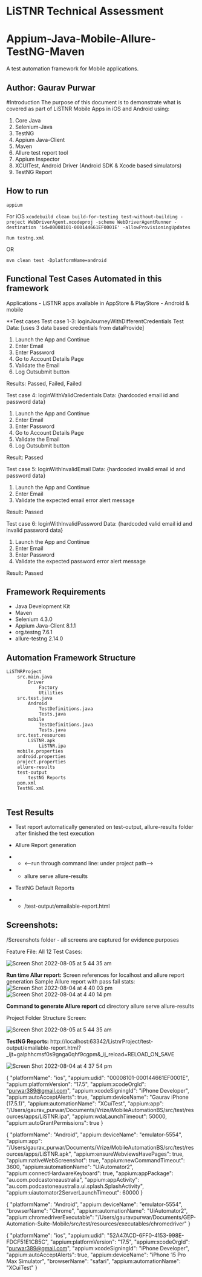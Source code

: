 # LiSTNR Technical Assessment

# Appium-Java-Mobile-Allure-TestNG-Maven
A test automation framework for Mobile applications.

## Author: Gaurav Purwar


#Introduction
The purpose of this document is to demonstrate what is covered as part of LiSTNR Mobile Apps in iOS and Android using:
1. Core Java
2. Selenium-Java
3. TestNG
4. Appium Java-Client
5. Maven
6. Allure test report tool
7. Appium Inspector
8. XCUITest, Android Driver (Android SDK & Xcode based simulators)
9. TestNG Report


## How to run

`appium`

For iOS
`xcodebuild clean build-for-testing test-without-building -project WebDriverAgent.xcodeproj -scheme WebDriverAgentRunner -destination 'id=00008101-000144661EF0001E' -allowProvisioningUpdates`

`Run testng.xml`

OR

`mvn clean test -DplatformName=android`

## Functional Test Cases Automated in this framework

Applications  - LiSTNR apps available in AppStore & PlayStore - Android & mobile

**Test cases
Test case 1-3: loginJourneyWithDifferentCredentials 
Test Data: [uses 3 data based credentials from dataProvide]
1.	Launch the App and Continue
2.	Enter Email 
3.  Enter Password
4.  Go to Account Details Page
5.  Validate the Email 
6.  Log Outsubmit button

Results: Passed, Failed, Failed

Test case 4: loginWithValidCredentials 
Data: {hardcoded email id and password data}
1.	Launch the App and Continue
2.	Enter Email 
3.  Enter Password
4.  Go to Account Details Page
5.  Validate the Email 
6.  Log Outsubmit button

Result: Passed

Test case 5: loginWithInvalidEmail
Data: {hardcoded invalid email id and password data}
1.	Launch the App and Continue
2.	Enter Email 
3.  Validate the expected email error alert message

Result: Passed

Test case 6: loginWithInvalidPassword
Data: {hardcoded valid email id and invalid password data}
1.	Launch the App and Continue
2.	Enter Email 
3.  Enter Password
4.  Validate the expected password error alert message

Result: Passed


## Framework Requirements
* Java Development Kit
* Maven
* Selenium 4.3.0
* Appium Java-Client 8.1.1
* org.testng 7.6.1
* allure-testng 2.14.0






## Automation Framework Structure

```
LiSTNRProject
	src.main.java
		Driver
      		Factory
      		Utilities	
	src.test.java
		Android
			TestDefinitions.java
			Tests.java
		mobile
			TestDefinitions.java
			Tests.java
	src.test.resources
		LiSTNR.apk
    		LiSTNR.ipa
	mobile.properties
  	android.properties
  	project.properties
	allure-results
	test-output
		testNG Reports
	pom.xml
	TestNG.xml
		
```




## Test Results
* Test report automatically generated on test-output, allure-results folder after finished the test execution
* Allure Report generation
* * <--run through command line: under project path-->
* * allure serve allure-results 


* TestNG Default Reports
* * /test-output/emailable-report.html


## Screenshots:
/Screenshots folder - all screens are captured for evidence purposes

Feature File: All 12 Test Cases:

![Screen Shot 2022-08-05 at 5 44 35 am](https://user-images.githubusercontent.com/8833241/182939269-bb4b1a71-9d01-4f16-9be5-6a8e9afff566.png)


**Run time Allur report:**
Screen references for localhost and allure report generation
Sample Allure report with pass fail stats:
![Screen Shot 2022-08-04 at 4 40 03 pm](https://user-images.githubusercontent.com/8833241/182939718-a5ec8c66-e25a-47ad-883e-dc72d325ec43.png)
![Screen Shot 2022-08-04 at 4 40 14 pm](https://user-images.githubusercontent.com/8833241/182939734-4cacdc6b-e911-4b0f-af6c-580c5517a9e0.png)


**Command to generate Allure report**
cd directory
allure serve allure-results

Project Folder Structure Screen:

![Screen Shot 2022-08-05 at 5 44 35 am](https://user-images.githubusercontent.com/8833241/182940234-89dc0a1b-f556-4e40-af8c-afbd25fbae1f.png)


**TestNG Reports:**
http://localhost:63342/ListnrProject/test-output/emailable-report.html?_ijt=galphhcmsf0s9gnga0qhf9cgpm&_ij_reload=RELOAD_ON_SAVE

![Screen Shot 2022-08-04 at 4 37 54 pm](https://user-images.githubusercontent.com/8833241/182939963-07067ae7-0ae4-4ba5-8c97-0c59479eda11.png)



{
"platformName": "ios",
"appium:udid": "00008101-000144661EF0001E",
"appium:platformVersion": "17.5",
"appium:xcodeOrgId": "purwar389@gmail.com",
"appium:xcodeSigningId": "iPhone Developer",
"appium:autoAcceptAlerts": true,
"appium:deviceName": "Gaurav iPhone (17.5.1)",
"appium:automationName": "XCuiTest",
"appium:app": "/Users/gaurav_purwar/Documents/Vrize/MobileAutomationBS/src/test/resources/apps/LiSTNR.ipa",
"appium:wdaLaunchTimeout": 50000,
"appium:autoGrantPermissions": true
}

{
"platformName": "Android",
"appium:deviceName": "emulator-5554",
"appium:app": "/Users/gaurav_purwar/Documents/Vrize/MobileAutomationBS/src/test/resources/apps/LiSTNR.apk",
"appium:ensureWebviewsHavePages": true,
"appium:nativeWebScreenshot": true,
"appium:newCommandTimeout": 3600,
"appium:automationName": "UiAutomator2",
"appium:connectHardwareKeyboard": true,
"appium:appPackage": "au.com.podcastoneaustralia",
"appium:appActivity": "au.com.podcastoneaustralia.ui.splash.SplashActivity",
"appium:uiautomator2ServerLaunchTimeout": 60000
}


{
"platformName": "Android",
"appium:deviceName": "emulator-5554",
"browserName": "Chrome",
"appium:automationName": "UiAutomator2",
"appium:chromedriverExecutable": "/Users/gauravpurwar/Documents/GEP-Automation-Suite-Mobile/src/test/resources/executables/chromedriver"
}



{
"platformName": "ios",
"appium:udid": "52A47ACD-6FF0-4153-998E-FDCF51E1CB5C",
"appium:platformVersion": "17.5",
"appium:xcodeOrgId": "purwar389@gmail.com",
"appium:xcodeSigningId": "iPhone Developer",
"appium:autoAcceptAlerts": true,
"appium:deviceName": "iPhone 15 Pro Max Simulator",
"browserName": "safari",
"appium:automationName": "XCuiTest"
}
